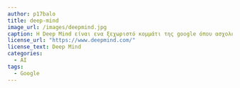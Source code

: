 ```yaml
---
author: p17balo
title: deep-mind 
image_url: /images/deepmind.jpg
caption: H Deep Mind είναι ενα ξεχωριστό κομμάτι της google όπου ασχολείται με την τεχνητή νοημοσύνη. Οι ανακαλύψεις της έχουν συναρπάσει όλο τεχνολογικό κοινό του πλανήτη με τα επιτεύματα της.
license_url: "https://www.deepmind.com/" 
license_text: Deep Mind
categories:
  - AI
tags:
  - Google
---
```

